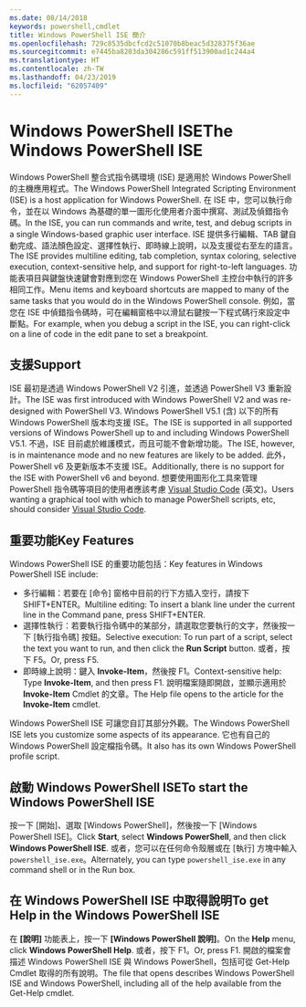 ```yaml
---
ms.date: 08/14/2018
keywords: powershell,cmdlet
title: Windows PowerShell ISE 簡介
ms.openlocfilehash: 729c8535dbcfcd2c51070b8beac5d328375f36ae
ms.sourcegitcommit: e7445ba8203da304286c591ff513900ad1c244a4
ms.translationtype: HT
ms.contentlocale: zh-TW
ms.lasthandoff: 04/23/2019
ms.locfileid: "62057409"
---
```

# <a name="the-windows-powershell-ise"></a><span data-ttu-id="f797a-103">Windows PowerShell ISE</span><span class="sxs-lookup"><span data-stu-id="f797a-103">The Windows PowerShell ISE</span></span>

<span data-ttu-id="f797a-104">Windows PowerShell 整合式指令碼環境 (ISE) 是適用於 Windows PowerShell 的主機應用程式。</span><span class="sxs-lookup"><span data-stu-id="f797a-104">The Windows PowerShell Integrated Scripting Environment (ISE) is a host application for Windows PowerShell.</span></span> <span data-ttu-id="f797a-105">在 ISE 中，您可以執行命令，並在以 Windows 為基礎的單一圖形化使用者介面中撰寫、測試及偵錯指令碼。</span><span class="sxs-lookup"><span data-stu-id="f797a-105">In the ISE, you can run commands and write, test, and debug scripts in a single Windows-based graphic user interface.</span></span> <span data-ttu-id="f797a-106">ISE 提供多行編輯、TAB 鍵自動完成、語法顏色設定、選擇性執行、即時線上說明，以及支援從右至左的語言。</span><span class="sxs-lookup"><span data-stu-id="f797a-106">The ISE provides multiline editing, tab completion, syntax coloring, selective execution, context-sensitive help, and support for right-to-left languages.</span></span> <span data-ttu-id="f797a-107">功能表項目與鍵盤快速鍵會對應到您在 Windows PowerShell 主控台中執行的許多相同工作。</span><span class="sxs-lookup"><span data-stu-id="f797a-107">Menu items and keyboard shortcuts are mapped to many of the same tasks that you would do in the Windows PowerShell console.</span></span> <span data-ttu-id="f797a-108">例如，當您在 ISE 中偵錯指令碼時，可在編輯窗格中以滑鼠右鍵按一下程式碼行來設定中斷點。</span><span class="sxs-lookup"><span data-stu-id="f797a-108">For example, when you debug a script in the ISE, you can right-click on a line of code in the edit pane to set a breakpoint.</span></span>

## <a name="support"></a><span data-ttu-id="f797a-109">支援</span><span class="sxs-lookup"><span data-stu-id="f797a-109">Support</span></span>

<span data-ttu-id="f797a-110">ISE 最初是透過 Windows PowerShell V2 引進，並透過 PowerShell V3 重新設計。</span><span class="sxs-lookup"><span data-stu-id="f797a-110">The ISE was first introduced with Windows PowerShell V2 and was re-designed with PowerShell V3.</span></span> <span data-ttu-id="f797a-111">Windows PowerShell V5.1 (含) 以下的所有 Windows PowerShell 版本均支援 ISE。</span><span class="sxs-lookup"><span data-stu-id="f797a-111">The ISE is supported in all supported versions of Windows PowerShell up to and including Windows PowerShell V5.1.</span></span> <span data-ttu-id="f797a-112">不過，ISE 目前處於維護模式，而且可能不會新增功能。</span><span class="sxs-lookup"><span data-stu-id="f797a-112">The ISE, however, is in maintenance mode and no new features are likely to be added.</span></span>
<span data-ttu-id="f797a-113">此外，PowerShell v6 及更新版本不支援 ISE。</span><span class="sxs-lookup"><span data-stu-id="f797a-113">Additionally, there is no support for the ISE with PowerShell v6 and beyond.</span></span> <span data-ttu-id="f797a-114">想要使用圖形化工具來管理 PowerShell 指令碼等項目的使用者應該考慮 [Visual Studio Code](https://code.visualstudio.com/) \(英文\)。</span><span class="sxs-lookup"><span data-stu-id="f797a-114">Users wanting a graphical tool with which to manage PowerShell scripts, etc, should consider [Visual Studio Code](https://code.visualstudio.com/).</span></span>

## <a name="key-features"></a><span data-ttu-id="f797a-115">重要功能</span><span class="sxs-lookup"><span data-stu-id="f797a-115">Key Features</span></span>

<span data-ttu-id="f797a-116">Windows PowerShell ISE 的重要功能包括：</span><span class="sxs-lookup"><span data-stu-id="f797a-116">Key features in Windows PowerShell ISE include:</span></span>

- <span data-ttu-id="f797a-117">多行編輯：若要在 [命令] 窗格中目前的行下方插入空行，請按下 SHIFT+ENTER。</span><span class="sxs-lookup"><span data-stu-id="f797a-117">Multiline editing: To insert a blank line under the current line in the Command pane, press SHIFT+ENTER.</span></span>
- <span data-ttu-id="f797a-118">選擇性執行：若要執行指令碼中的某部分，請選取您要執行的文字，然後按一下 [執行指令碼] 按鈕。</span><span class="sxs-lookup"><span data-stu-id="f797a-118">Selective execution: To run part of a script, select the text you want to run, and then click the **Run Script** button.</span></span> <span data-ttu-id="f797a-119">或者，按下 F5。</span><span class="sxs-lookup"><span data-stu-id="f797a-119">Or, press F5.</span></span>
- <span data-ttu-id="f797a-120">即時線上說明：鍵入 **Invoke-Item**，然後按 F1。</span><span class="sxs-lookup"><span data-stu-id="f797a-120">Context-sensitive help: Type **Invoke-Item**, and then press F1.</span></span> <span data-ttu-id="f797a-121">說明檔案隨即開啟，並顯示適用於 **Invoke-Item** Cmdlet 的文章。</span><span class="sxs-lookup"><span data-stu-id="f797a-121">The Help file opens to the article for the **Invoke-Item** cmdlet.</span></span>

<span data-ttu-id="f797a-122">Windows PowerShell ISE 可讓您自訂其部分外觀。</span><span class="sxs-lookup"><span data-stu-id="f797a-122">The Windows PowerShell ISE lets you customize some aspects of its appearance.</span></span> <span data-ttu-id="f797a-123">它也有自己的 Windows PowerShell 設定檔指令碼。</span><span class="sxs-lookup"><span data-stu-id="f797a-123">It also has its own Windows PowerShell profile script.</span></span>

## <a name="to-start-the-windows-powershell-ise"></a><span data-ttu-id="f797a-124">啟動 Windows PowerShell ISE</span><span class="sxs-lookup"><span data-stu-id="f797a-124">To start the Windows PowerShell ISE</span></span>

<span data-ttu-id="f797a-125">按一下 [開始]、選取 [Windows PowerShell]，然後按一下 [Windows PowerShell ISE]。</span><span class="sxs-lookup"><span data-stu-id="f797a-125">Click **Start**, select **Windows PowerShell**, and then click **Windows PowerShell ISE**.</span></span>
<span data-ttu-id="f797a-126">或者，您可以在任何命令殼層或在 [執行] 方塊中輸入 `powershell_ise.exe`。</span><span class="sxs-lookup"><span data-stu-id="f797a-126">Alternately, you can type `powershell_ise.exe` in any command shell or in the Run box.</span></span>

## <a name="to-get-help-in-the-windows-powershell-ise"></a><span data-ttu-id="f797a-127">在 Windows PowerShell ISE 中取得說明</span><span class="sxs-lookup"><span data-stu-id="f797a-127">To get Help in the Windows PowerShell ISE</span></span>

<span data-ttu-id="f797a-128">在 **[說明]** 功能表上，按一下 **[Windows PowerShell 說明]**。</span><span class="sxs-lookup"><span data-stu-id="f797a-128">On the **Help** menu, click **Windows PowerShell Help**.</span></span> <span data-ttu-id="f797a-129">或者，按下 F1。</span><span class="sxs-lookup"><span data-stu-id="f797a-129">Or, press F1.</span></span> <span data-ttu-id="f797a-130">開啟的檔案會描述 Windows PowerShell ISE 與 Windows PowerShell，包括可從 Get-Help Cmdlet 取得的所有說明。</span><span class="sxs-lookup"><span data-stu-id="f797a-130">The file that opens describes Windows PowerShell ISE and Windows PowerShell, including all of the help available from the Get-Help cmdlet.</span></span>
